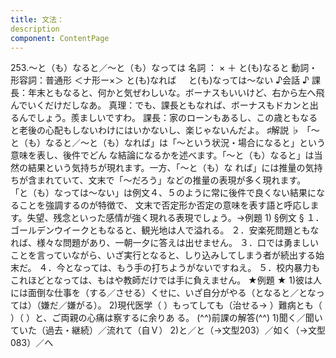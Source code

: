 ```yaml
---
title: 文法：
description
component: ContentPage
---
```



253.～と（も）なると／～と（も）なっては
名詞 ： × ＋ と(も)なると
動詞・形容詞：普通形 ＜ナ形ー×＞ と(も)なれば
    と(も)なっては～ない
♪会話 ♪
課長：年末ともなると、何かと気ぜわしいな。ボーナスもいいけど、右から左へ飛んでいくだけだしなあ。 真理：でも、課長ともなれば、ボーナスもドカンと出るんでしょう。羨ましいですわ。 課長：家のローンもあるし、この歳ともなると老後の心配もしないわけにはいかないし、楽じゃないんだよ。
♯解説 ♭
「～と（も）なると／～と（も）なれば」は「～という状況・場合になると」という意味を表し、後件でどん な結論になるかを述べます。「～と（も）なると」は当然の結果という気持ちが現れます。一方、「～と（も）な
れば」には推量の気持ちが含まれていて、文末で「～だろう」などの推量の表現が多く現れます。 「と（も）なっては～ない」は例文４、５のように常に後件で良くない結果になることを強調するのが特徴で、 文末で否定形か否定の意味を表す語と呼応します。失望、残念といった感情が強く現れる表現でしょう。→例題
1)
§例文 §
１．ゴールデンウイークともなると、観光地は人で溢れる。
２．安楽死問題ともなれば、様々な問題があり、一朝一夕に答えは出せません。
３．口では勇ましいことを言っていながら、いざ実行となると、しり込みしてしまう者が続出する始末だ。
４．今となっては、もう手の打ちようがないですねえ。
５．校内暴力もこれほどとなっては、もはや教師だけでは手に負えません。
★例題 ★
1)彼は人には面倒な仕事を（する／させる）くせに、いざ自分がやる（となると／となっては）（嫌だ／嫌がる）。
2)現代医学（ ）もってしても（治せる→ ）難病とも（ ）（ ）と、ご両親の心痛は察するに余りあ
る。
(^^)前課の解答(^^)
1)聞く／聞いていた（過去・継続）／流れて（自Ｖ）
2)と／と（→文型203）／如く（→文型083）／へ
